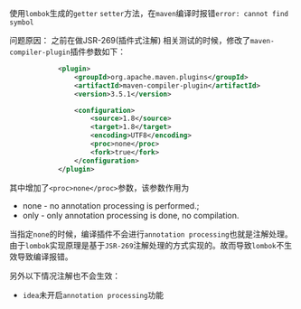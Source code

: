 使用`lombok`生成的`getter` `setter`方法，在`maven`编译时报错`error: cannot find symbol`

问题原因：
之前在做JSR-269(插件式注解) 相关测试的时候，修改了`maven-compiler-plugin`插件参数如下：
```XML
            <plugin>
                <groupId>org.apache.maven.plugins</groupId>
                <artifactId>maven-compiler-plugin</artifactId>
                <version>3.5.1</version>

                <configuration>
                    <source>1.8</source>
                    <target>1.8</target>
                    <encoding>UTF8</encoding>
                    <proc>none</proc>
                    <fork>true</fork>
                </configuration>
            </plugin>
```
其中增加了`<proc>none</proc>`参数，该参数作用为
* none - no annotation processing is performed.;
* only - only annotation processing is done, no compilation.

当指定`none`的时候，编译插件不会进行`annotation processing`也就是注解处理。由于`lombok`实现原理是基于`JSR-269`注解处理的方式实现的。故而导致`lombok`不生效导致编译报错。

另外以下情况注解也不会生效：
* `idea`未开启`annotation processing`功能
